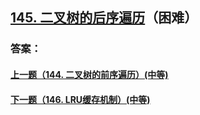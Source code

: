 ## [145. 二叉树的后序遍历](https://leetcode-cn.com/problems/binary-tree-postorder-traversal/)（困难）





### 答案：



#### [上一题（144. 二叉树的前序遍历）(中等)](https://github.com/sdwwld/leetCode/blob/master/src/main/java/com/wld/java/leetcode/leetCode0144.md)

#### [下一题（146. LRU缓存机制）(中等)](https://github.com/sdwwld/leetCode/blob/master/src/main/java/com/wld/java/leetcode/leetCode0146.md)